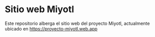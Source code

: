 # Sitio web Miyotl

Este repositorio alberga el sitio web del proyecto Miyotl, actualmente ubicado en https://proyecto-miyotl.web.app
